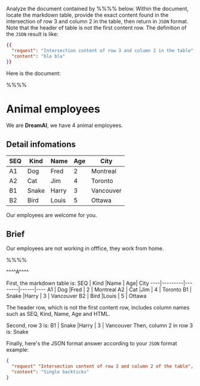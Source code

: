 Analyze the document contained by %%%% below. Within the document, locate the markdown table, provide the exact content found in the intersection of row 3 and column 2 in the table, then return in `JSON` format. Note that the header of table is not the first content row. The definition of the `JSON` result is like:
```json
{{
  "request": "Intersection content of row 3 and column 2 in the table",
  "content": "bla bla"
}}
```

Here is the document:

%%%%
# Animal employees
We are **DreamAI**, we have 4 animal employees.
## Detail infomations

SEQ | Kind    |Name    |   Age| City
----|---------|--------|------|----
A1  | Dog    |Fred    |   2 |   Montreal
A2  | Cat     |Jim     |   4 |   Toronto
B1  | Snake   |Harry   |   3 |   Vancouver
B2  | Bird   |Louis   |   5 |   Ottawa

Our employees are welcome for you.

## Brief
Our employees are not working in offfice, they work from home.

%%%%

^^^^A^^^^

First, the markdown table is:
SEQ | Kind    |Name    |   Age| City
----|---------|--------|------|----
A1  | Dog    |Fred    |   2 |   Montreal
A2  | Cat     |Jim     |   4 |   Toronto
B1  | Snake   |Harry   |   3 |   Vancouver
B2  | Bird   |Louis   |   5 |   Ottawa

The header row, which is not the first content row, includes column names such as SEQ, Kind, Name, Age and HTML.

Second, row 3 is:
B1  | Snake   |Harry   |   3 |   Vancouver
Then, column 2 in row 3 is: 
Snake

Finally, here's the JSON format answer according to your `JSON` format example:
```json
{
  "request" "Intersection content of row 3 and column 2 of the table",
  "content": "Single backticks"
}
```